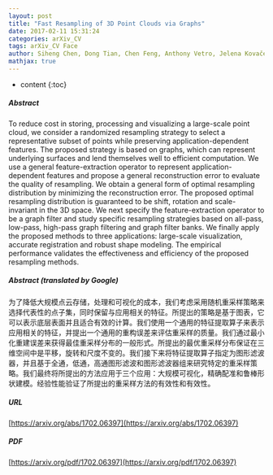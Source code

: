 ```yaml
---
layout: post
title: "Fast Resampling of 3D Point Clouds via Graphs"
date: 2017-02-11 15:31:24
categories: arXiv_CV
tags: arXiv_CV Face
author: Siheng Chen, Dong Tian, Chen Feng, Anthony Vetro, Jelena Kovačević
mathjax: true
---
```


* content
{:toc}

##### Abstract
To reduce cost in storing, processing and visualizing a large-scale point cloud, we consider a randomized resampling strategy to select a representative subset of points while preserving application-dependent features. The proposed strategy is based on graphs, which can represent underlying surfaces and lend themselves well to efficient computation. We use a general feature-extraction operator to represent application-dependent features and propose a general reconstruction error to evaluate the quality of resampling. We obtain a general form of optimal resampling distribution by minimizing the reconstruction error. The proposed optimal resampling distribution is guaranteed to be shift, rotation and scale-invariant in the 3D space. We next specify the feature-extraction operator to be a graph filter and study specific resampling strategies based on all-pass, low-pass, high-pass graph filtering and graph filter banks. We finally apply the proposed methods to three applications: large-scale visualization, accurate registration and robust shape modeling. The empirical performance validates the effectiveness and efficiency of the proposed resampling methods.

##### Abstract (translated by Google)
为了降低大规模点云存储，处理和可视化的成本，我们考虑采用随机重采样策略来选择代表性的点子集，同时保留与应用相关的特征。所提出的策略是基于图表，它可以表示底层表面并且适合有效的计算。我们使用一个通用的特征提取算子来表示应用相关的特征，并提出一个通用的重构误差来评估重采样的质量。我们通过最小化重建误差来获得最佳重采样分布的一般形式。所提出的最优重采样分布保证在三维空间中是平移，旋转和尺度不变的。我们接下来将特征提取算子指定为图形滤波器，并且基于全通，低通，高通图形滤波和图形滤波器组来研究特定的重采样策略。我们最终将所提出的方法应用于三个应用：大规模可视化，精确配准和鲁棒形状建模。经验性能验证了所提出的重采样方法的有效性和有效性。

##### URL
[https://arxiv.org/abs/1702.06397](https://arxiv.org/abs/1702.06397)

##### PDF
[https://arxiv.org/pdf/1702.06397](https://arxiv.org/pdf/1702.06397)

